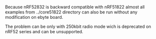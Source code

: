 Because nRF52832 is backward compatible with nRF51822 almost all examples from ../core51822 directory can also be run without any modification on ebyte board.

The problem can be only with 250kbit radio mode wich is deprecated on nRF52 series and can be unsupported.